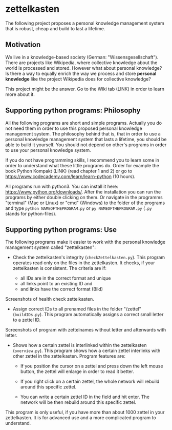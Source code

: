 # zettelkasten

The following project proposes a personal knowledge management system that is robust, cheap and build to last a lifetime.

## Motivation

We live in a knowledge-based society (German: "Wissensgesellschaft"). There are projects like Wikipedia, where collective knowledge about the world is processed and stored. However what about personal knowledge? Is there a way to equally enrich the way we process and store **personal knowledge** like the project Wikipedia does for collective knowledge?

This project might be the answer. Go to the Wiki tab (LINK) in order to learn more about it.

## Supporting python programs: Philosophy

All the following programs are short and simple programs. Actually you do not need them in order to use this proposed personal knowledge management system. The philosophy behind that is, that in order to use a personal knowledge management system that lasts a lifetime, you should be able to build it yourself. You should not depend on other's programs in order to use your personal knowledge system.

If you do not have programming skills, I recommend you to learn some in order to understand what these little programs do. Order for example the book Python Kompakt (LINK) (read chapter 1 and 2) or go to https://www.codecademy.com/learn/learn-python (10 hours).

All programs run with python3. You can install it here: https://www.python.org/downloads/. After the installation you can run the programs by either double clicking on them. Or navigate in the programms "terminal" (Mac or Linux) or "cmd" (Windows) to the folder of the programs and type ```python NAMEOFTHEPROGRAM.py``` or ```py NAMEOFTHEPROGRAM.py``` (`.py` stands for python-files).

## Supporting python programs: Use

The following programs make it easier to work with the personal knowledge management system called "zettelkasten":

* Check the zettelkasten's integrity (`checkZettelkasten.py`). This program operates read only on the files in the zettelkasten. It checks, if your zettelkasten is consistent. The criteria are if:

  * all IDs are in the correct format and unique
  * all links point to an existing ID and
  * and links have the correct format (Bild)

Screenshots of health check zettelkasten.

* Assign correct IDs to all prenamed files in the folder "/zettel" (`buildIDs.py`). This program automatically assigns a correct small letter to a zettel ID.

Screenshots of program with zettelnames without letter and afterwards with letter.

* Shows how a certain zettel is interlinked within the zettelkasten (`overview.py`). This program shows how a certain zettel interlinks with other zettel in the zettelkasten. Program features are:

  * If you position the cursor on a zettel and press down the left mouse button, the zettel will enlarge in order to read it better.

  * If you right click on a certain zettel, the whole network will rebuild around this specific zettel.

  * You can write a certain zettel ID in the field and hit enter. The network will be then rebuild around this specific zettel.

This program is only useful, if you have more than about 1000 zettel in your zettelkasten. It is for advanced use and a more complicated program to understand.
